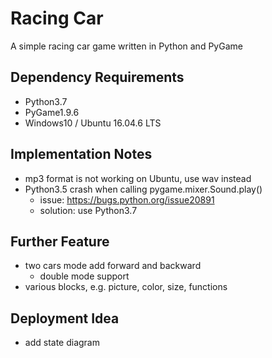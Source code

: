 # Racing Car
A simple racing car game written in Python and PyGame

## Dependency Requirements
- Python3.7
- PyGame1.9.6
- Windows10 / Ubuntu 16.04.6 LTS

## Implementation Notes
- mp3 format is not working on Ubuntu, use wav instead
- Python3.5 crash when calling pygame.mixer.Sound.play()
    - issue: https://bugs.python.org/issue20891
    - solution: use Python3.7

## Further Feature
- two cars mode add forward and backward
    - double mode support
- various blocks, e.g. picture, color, size, functions

## Deployment Idea
- add state diagram
